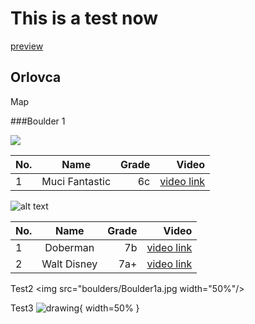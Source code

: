 # This is a test now

[preview](https://tilenmarc.github.io/Vipava-Valley-Bouldering/)


## Orlovca

Map


###Boulder 1



![](boulders/Boulder1a.jpg)

| No.        | Name           | Grade  | Video |
| --- |:-------------:| -----:|-----:
| 1      | Muci Fantastic | 6c |  [video link](https://vimeo.com/8040576#t=0m5s)

![alt text](boulders/Boulder1b.jpg "Boulder1a")

| No.        | Name           | Grade  | Video
| --- |:-------------:| -----:|-----:
| 1      | Doberman | 7b |  [video link](https://vimeo.com/7557363)
| 2      | Walt Disney | 7a+ |  [video link](https://vimeo.com/102310189)


Test2
<img src="boulders/Boulder1a.jpg width="50%"/>

Test3
![drawing](boulders/Boulder1a.jpg){ width=50% }
